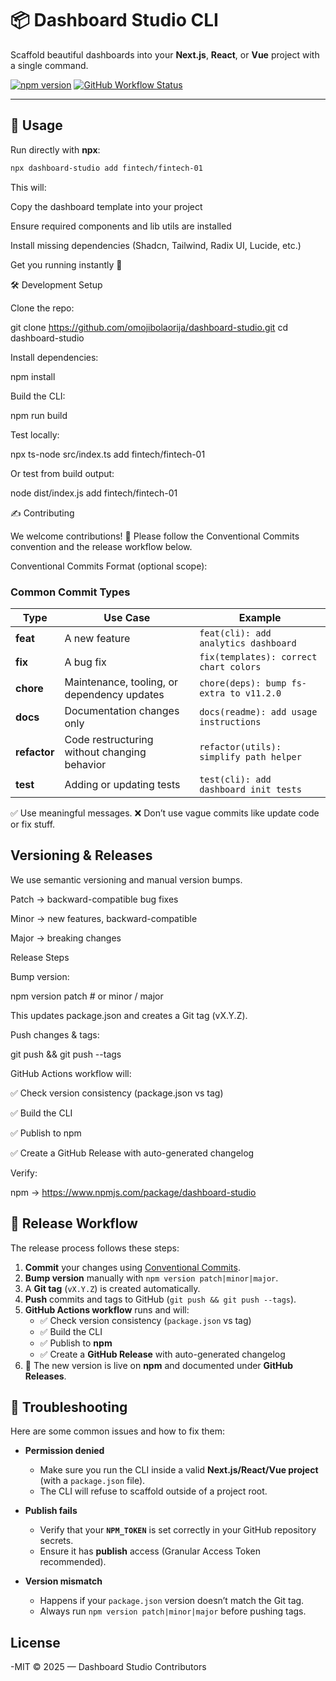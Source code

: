 # 📦 Dashboard Studio CLI

Scaffold beautiful dashboards into your **Next.js**, **React**, or **Vue** project with a single command.

[![npm version](https://img.shields.io/npm/v/dashboard-studio.svg?style=flat-square)](https://www.npmjs.com/package/dashboard-studio)
[![GitHub Workflow Status](https://img.shields.io/github/actions/workflow/status/<your-org>/<your-repo>/publish.yml?branch=main&style=flat-square)](https://github.com/<your-org>/<your-repo>/actions)

---

## 🚀 Usage

Run directly with **npx**:

```bash
npx dashboard-studio add fintech/fintech-01
```

This will:

Copy the dashboard template into your project

Ensure required components and lib utils are installed

Install missing dependencies (Shadcn, Tailwind, Radix UI, Lucide, etc.)

Get you running instantly 🚀

🛠 Development Setup

Clone the repo:

git clone https://github.com/omojibolaorija/dashboard-studio.git
cd dashboard-studio

Install dependencies:

npm install

Build the CLI:

npm run build

Test locally:

npx ts-node src/index.ts add fintech/fintech-01

Or test from build output:

node dist/index.js add fintech/fintech-01

✍️ Contributing

We welcome contributions! 🎉
Please follow the Conventional Commits convention and the release workflow below.

Conventional Commits Format
<type>(optional scope): <description>

### Common Commit Types

| Type         | Use Case                                     | Example                                 |
| ------------ | -------------------------------------------- | --------------------------------------- |
| **feat**     | A new feature                                | `feat(cli): add analytics dashboard`    |
| **fix**      | A bug fix                                    | `fix(templates): correct chart colors`  |
| **chore**    | Maintenance, tooling, or dependency updates  | `chore(deps): bump fs-extra to v11.2.0` |
| **docs**     | Documentation changes only                   | `docs(readme): add usage instructions`  |
| **refactor** | Code restructuring without changing behavior | `refactor(utils): simplify path helper` |
| **test**     | Adding or updating tests                     | `test(cli): add dashboard init tests`   |

✅ Use meaningful messages.
❌ Don’t use vague commits like update code or fix stuff.

## Versioning & Releases

We use semantic versioning and manual version bumps.

Patch → backward-compatible bug fixes

Minor → new features, backward-compatible

Major → breaking changes

Release Steps

Bump version:

npm version patch # or minor / major

This updates package.json and creates a Git tag (vX.Y.Z).

Push changes & tags:

git push && git push --tags

GitHub Actions workflow will:

✅ Check version consistency (package.json vs tag)

✅ Build the CLI

✅ Publish to npm

✅ Create a GitHub Release with auto-generated changelog

Verify:

npm → https://www.npmjs.com/package/dashboard-studio

## 🔄 Release Workflow

The release process follows these steps:

1. **Commit** your changes using [Conventional Commits](#common-commit-types).
2. **Bump version** manually with `npm version patch|minor|major`.
3. A **Git tag** (`vX.Y.Z`) is created automatically.
4. **Push** commits and tags to GitHub (`git push && git push --tags`).
5. **GitHub Actions workflow** runs and will:
   - ✅ Check version consistency (`package.json` vs tag)
   - ✅ Build the CLI
   - ✅ Publish to **npm**
   - ✅ Create a **GitHub Release** with auto-generated changelog
6. 🎉 The new version is live on **npm** and documented under **GitHub Releases**.

## 🐛 Troubleshooting

Here are some common issues and how to fix them:

- **Permission denied**

  - Make sure you run the CLI inside a valid **Next.js/React/Vue project** (with a `package.json` file).
  - The CLI will refuse to scaffold outside of a project root.

- **Publish fails**

  - Verify that your **`NPM_TOKEN`** is set correctly in your GitHub repository secrets.
  - Ensure it has **publish** access (Granular Access Token recommended).

- **Version mismatch**
  - Happens if your `package.json` version doesn’t match the Git tag.
  - Always run `npm version patch|minor|major` before pushing tags.

## License

-MIT © 2025 — Dashboard Studio Contributors
